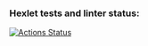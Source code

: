 ### Hexlet tests and linter status:
[![Actions Status](https://github.com/w1l0n/python-project-49/actions/workflows/hexlet-check.yml/badge.svg)](https://github.com/w1l0n/python-project-49/actions)